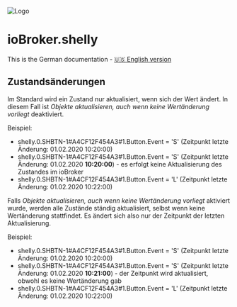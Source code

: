 ![Logo](../../admin/shelly.png)

# ioBroker.shelly

This is the German documentation - [🇺🇸 English version](../en/state-changes.md)

## Zustandsänderungen

Im Standard wird ein Zustand nur aktualisiert, wenn sich der Wert ändert. In diesem Fall ist *Objekte aktualisieren, auch wenn keine Wertänderung vorliegt* deaktiviert.

Beispiel:

* shelly.0.SHBTN-1#A4CF12F454A3#1.Button.Event = 'S' (Zeitpunkt letzte Änderung: 01.02.2020 10:20:00)
* shelly.0.SHBTN-1#A4CF12F454A3#1.Button.Event = 'S' (Zeitpunkt letzte Änderung: 01.02.2020 **10:20:00**) - es erfolgt keine Aktualisierung des Zustandes im ioBroker
* shelly.0.SHBTN-1#A4CF12F454A3#1.Button.Event = 'L' (Zeitpunkt letzte Änderung: 01.02.2020 10:22:00)

Falls *Objekte aktualisieren, auch wenn keine Wertänderung vorliegt* aktiviert wurde, werden alle Zustände ständig aktualisiert, selbst wenn keine Wertänderung stattfindet. Es ändert sich also nur der Zeitpunkt der letzten Aktualisierung.

Beispiel:

* shelly.0.SHBTN-1#A4CF12F454A3#1.Button.Event = 'S' (Zeitpunkt letzte Änderung: 01.02.2020 10:20:00)
* shelly.0.SHBTN-1#A4CF12F454A3#1.Button.Event = 'S' (Zeitpunkt letzte Änderung: 01.02.2020 **10:21:00**) - der Zeitpunkt wird aktualisiert, obwohl es keine Wertänderung gab
* shelly.0.SHBTN-1#A4CF12F454A3#1.Button.Event = 'L' (Zeitpunkt letzte Änderung: 01.02.2020 10:22:00)
